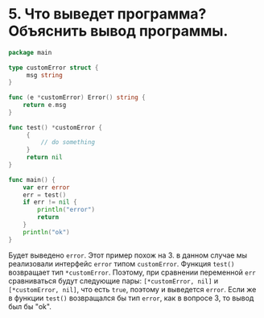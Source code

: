 # 5. Что выведет программа? Объяснить вывод программы.
```go
package main
 
type customError struct {
     msg string
}
 
func (e *customError) Error() string {
    return e.msg
}
 
func test() *customError {
     {
         // do something
     }
     return nil
}
 
func main() {
    var err error
    err = test()
    if err != nil {
        println("error")
        return
    }
    println("ok")
}
```
Будет выведено `error`. Этот пример похож на 3. в данном случае мы реализовали интерфейс `error` типом `customError`. Функция `test()` возвращает тип 
`*customError`. Поэтому, при сравнении переменной `err` сравниваться будут следующие пары: `[*customError, nil]` и `[*customError, nil]`, что есть 
`true`, поэтому и выведется  `error`. Если же в функции `test()` возвращался бы тип `error`, как в вопросе 3, то вывод был бы "ok".

